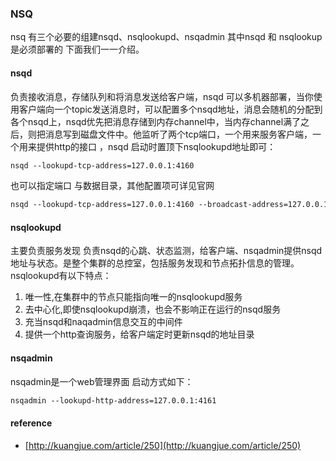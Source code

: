 ### NSQ

nsq 有三个必要的组建nsqd、nsqlookupd、nsqadmin 其中nsqd 和 nsqlookup是必须部署的 下面我们一一介绍。

#### **nsqd**

负责接收消息，存储队列和将消息发送给客户端，nsqd 可以多机器部署，当你使用客户端向一个topic发送消息时，可以配置多个nsqd地址，消息会随机的分配到各个nsqd上，nsqd优先把消息存储到内存channel中，当内存channel满了之后，则把消息写到磁盘文件中。他监听了两个tcp端口，一个用来服务客户端，一个用来提供http的接口 ，nsqd 启动时置顶下nsqlookupd地址即可：

```xml
nsqd --lookupd-tcp-address=127.0.0.1:4160
```

也可以指定端口 与数据目录，其他配置项可详见官网

```xml
nsqd --lookupd-tcp-address=127.0.0.1:4160 --broadcast-address=127.0.0.1 -tcp-address=127.0.0.1:4154 -http-address="0.0.0.0:4155" --data-path=/data/nsqdata
```

#### nsqlookupd

主要负责服务发现 负责nsqd的心跳、状态监测，给客户端、nsqadmin提供nsqd地址与状态。是整个集群的总控室，包括服务发现和节点拓扑信息的管理。nsqlookupd有以下特点：

1. 唯一性,在集群中的节点只能指向唯一的nsqlookupd服务
2. 去中心化,即使nsqlookupd崩溃，也会不影响正在运行的nsqd服务
3. 充当nsqd和naqadmin信息交互的中间件
4. 提供一个http查询服务，给客户端定时更新nsqd的地址目录

#### nsqadmin

nsqadmin是一个web管理界面 启动方式如下：

```xml
nsqadmin --lookupd-http-address=127.0.0.1:4161
```

#### reference

* [http://kuangjue.com/article/250](http://kuangjue.com/article/250)



